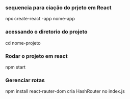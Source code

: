 ### sequencia para ciação do prjeto em React
npx create-react -app  nome-app

### acessando o diretorio do projeto
cd nome-projeto

### Rodar o projeto em react
npm start

### Gerenciar rotas
npm install react-rauter-dom
cria HashRouter no index.js
